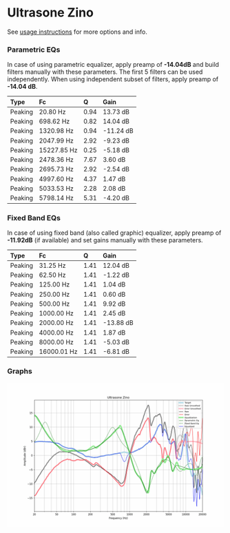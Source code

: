 # Ultrasone Zino
See [usage instructions](https://github.com/jaakkopasanen/AutoEq#usage) for more options and info.

### Parametric EQs
In case of using parametric equalizer, apply preamp of **-14.04dB** and build filters manually
with these parameters. The first 5 filters can be used independently.
When using independent subset of filters, apply preamp of **-14.04 dB**.

| Type    | Fc          |    Q | Gain      |
|:--------|:------------|:-----|:----------|
| Peaking | 20.80 Hz    | 0.94 | 13.73 dB  |
| Peaking | 698.62 Hz   | 0.82 | 14.04 dB  |
| Peaking | 1320.98 Hz  | 0.94 | -11.24 dB |
| Peaking | 2047.99 Hz  | 2.92 | -9.23 dB  |
| Peaking | 15227.85 Hz | 0.25 | -5.18 dB  |
| Peaking | 2478.36 Hz  | 7.67 | 3.60 dB   |
| Peaking | 2695.73 Hz  | 2.92 | -2.54 dB  |
| Peaking | 4997.60 Hz  | 4.37 | 1.47 dB   |
| Peaking | 5033.53 Hz  | 2.28 | 2.08 dB   |
| Peaking | 5798.14 Hz  | 5.31 | -4.20 dB  |

### Fixed Band EQs
In case of using fixed band (also called graphic) equalizer, apply preamp of **-11.92dB**
(if available) and set gains manually with these parameters.

| Type    | Fc          |    Q | Gain      |
|:--------|:------------|:-----|:----------|
| Peaking | 31.25 Hz    | 1.41 | 12.04 dB  |
| Peaking | 62.50 Hz    | 1.41 | -1.22 dB  |
| Peaking | 125.00 Hz   | 1.41 | 1.04 dB   |
| Peaking | 250.00 Hz   | 1.41 | 0.60 dB   |
| Peaking | 500.00 Hz   | 1.41 | 9.92 dB   |
| Peaking | 1000.00 Hz  | 1.41 | 2.45 dB   |
| Peaking | 2000.00 Hz  | 1.41 | -13.88 dB |
| Peaking | 4000.00 Hz  | 1.41 | 1.87 dB   |
| Peaking | 8000.00 Hz  | 1.41 | -5.03 dB  |
| Peaking | 16000.01 Hz | 1.41 | -6.81 dB  |

### Graphs
![](./Ultrasone%20Zino.png)